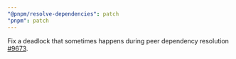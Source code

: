 ```yaml
---
"@pnpm/resolve-dependencies": patch
"pnpm": patch
---
```


Fix a deadlock that sometimes happens during peer dependency resolution [#9673](https://github.com/pnpm/pnpm/issues/9673).
